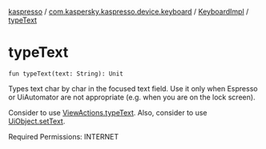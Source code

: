 [kaspresso](../../index.md) / [com.kaspersky.kaspresso.device.keyboard](../index.md) / [KeyboardImpl](index.md) / [typeText](./type-text.md)

# typeText

`fun typeText(text: String): Unit`

Types text char by char in the focused text field.
Use it only when Espresso or UiAutomator are not appropriate (e.g. when you are on the lock screen).

Consider to use [ViewActions.typeText](#).
Also, consider to use [UiObject.setText](#).

Required Permissions: INTERNET

